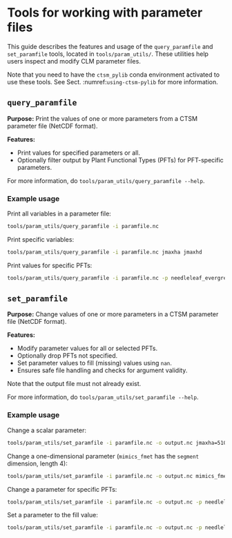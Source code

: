 
# Tools for working with parameter files

This guide describes the features and usage of the `query_paramfile` and `set_paramfile` tools, located in `tools/param_utils/`. These utilities help users inspect and modify CLM parameter files.

Note that you need to have the `ctsm_pylib` conda environment activated to use these tools. See Sect. :numref:`using-ctsm-pylib` for more information.

## `query_paramfile`
**Purpose:** Print the values of one or more parameters from a CTSM parameter file (NetCDF format).

**Features:**
- Print values for specified parameters or all.
- Optionally filter output by Plant Functional Types (PFTs) for PFT-specific parameters.

For more information, do `tools/param_utils/query_paramfile --help`.


### Example usage

Print all variables in a parameter file:
```bash
tools/param_utils/query_paramfile -i paramfile.nc
```

Print specific variables:
```bash
tools/param_utils/query_paramfile -i paramfile.nc jmaxha jmaxhd
```

Print values for specific PFTs:
```bash
tools/param_utils/query_paramfile -i paramfile.nc -p needleleaf_evergreen_temperate_tree,c4_grass medlynintercept medlynslope
```

## `set_paramfile`
**Purpose:** Change values of one or more parameters in a CTSM parameter file (NetCDF format).

**Features:**
- Modify parameter values for all or selected PFTs.
- Optionally drop PFTs not specified.
- Set parameter values to fill (missing) values using `nan`.
- Ensures safe file handling and checks for argument validity.

Note that the output file must not already exist.

For more information, do `tools/param_utils/set_paramfile --help`.

### Example usage

Change a scalar parameter:
```bash
tools/param_utils/set_paramfile -i paramfile.nc -o output.nc jmaxha=51000
```

Change a one-dimensional parameter (`mimics_fmet` has the `segment` dimension, length 4):
```bash
tools/param_utils/set_paramfile -i paramfile.nc -o output.nc mimics_fmet=0.1,0.2,0.3,0.4
```

Change a parameter for specific PFTs:
```bash
tools/param_utils/set_paramfile -i paramfile.nc -o output.nc -p needleleaf_evergreen_temperate_tree,c4_grass medlynintercept=99.9,100.1 medlynslope=2.99,1.99
```

Set a parameter to the fill value:
```bash
tools/param_utils/set_paramfile -i paramfile.nc -o output.nc -p needleleaf_evergreen_temperate_tree,c4_grass fleafcn=nan,nan
```
